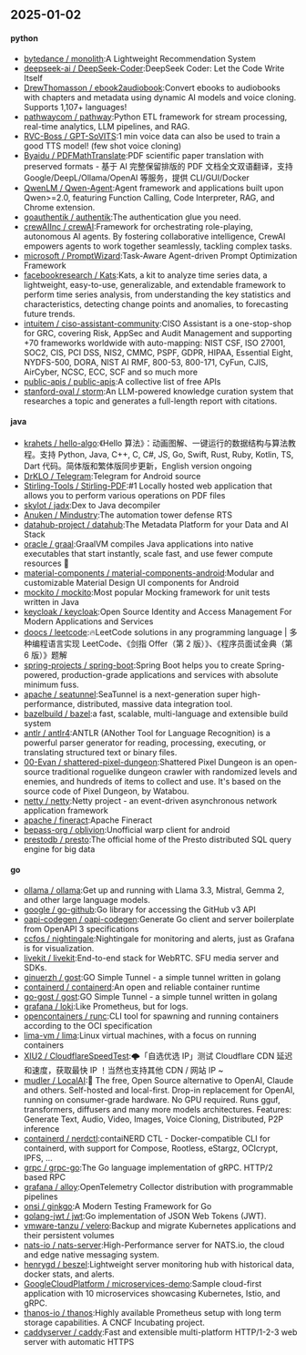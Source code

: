 ## 2025-01-02

#### python
* [bytedance / monolith](https://github.com/bytedance/monolith):A Lightweight Recommendation System
* [deepseek-ai / DeepSeek-Coder](https://github.com/deepseek-ai/DeepSeek-Coder):DeepSeek Coder: Let the Code Write Itself
* [DrewThomasson / ebook2audiobook](https://github.com/DrewThomasson/ebook2audiobook):Convert ebooks to audiobooks with chapters and metadata using dynamic AI models and voice cloning. Supports 1,107+ languages!
* [pathwaycom / pathway](https://github.com/pathwaycom/pathway):Python ETL framework for stream processing, real-time analytics, LLM pipelines, and RAG.
* [RVC-Boss / GPT-SoVITS](https://github.com/RVC-Boss/GPT-SoVITS):1 min voice data can also be used to train a good TTS model! (few shot voice cloning)
* [Byaidu / PDFMathTranslate](https://github.com/Byaidu/PDFMathTranslate):PDF scientific paper translation with preserved formats - 基于 AI 完整保留排版的 PDF 文档全文双语翻译，支持 Google/DeepL/Ollama/OpenAI 等服务，提供 CLI/GUI/Docker
* [QwenLM / Qwen-Agent](https://github.com/QwenLM/Qwen-Agent):Agent framework and applications built upon Qwen>=2.0, featuring Function Calling, Code Interpreter, RAG, and Chrome extension.
* [goauthentik / authentik](https://github.com/goauthentik/authentik):The authentication glue you need.
* [crewAIInc / crewAI](https://github.com/crewAIInc/crewAI):Framework for orchestrating role-playing, autonomous AI agents. By fostering collaborative intelligence, CrewAI empowers agents to work together seamlessly, tackling complex tasks.
* [microsoft / PromptWizard](https://github.com/microsoft/PromptWizard):Task-Aware Agent-driven Prompt Optimization Framework
* [facebookresearch / Kats](https://github.com/facebookresearch/Kats):Kats, a kit to analyze time series data, a lightweight, easy-to-use, generalizable, and extendable framework to perform time series analysis, from understanding the key statistics and characteristics, detecting change points and anomalies, to forecasting future trends.
* [intuitem / ciso-assistant-community](https://github.com/intuitem/ciso-assistant-community):CISO Assistant is a one-stop-shop for GRC, covering Risk, AppSec and Audit Management and supporting +70 frameworks worldwide with auto-mapping: NIST CSF, ISO 27001, SOC2, CIS, PCI DSS, NIS2, CMMC, PSPF, GDPR, HIPAA, Essential Eight, NYDFS-500, DORA, NIST AI RMF, 800-53, 800-171, CyFun, CJIS, AirCyber, NCSC, ECC, SCF and so much more
* [public-apis / public-apis](https://github.com/public-apis/public-apis):A collective list of free APIs
* [stanford-oval / storm](https://github.com/stanford-oval/storm):An LLM-powered knowledge curation system that researches a topic and generates a full-length report with citations.

#### java
* [krahets / hello-algo](https://github.com/krahets/hello-algo):《Hello 算法》：动画图解、一键运行的数据结构与算法教程。支持 Python, Java, C++, C, C#, JS, Go, Swift, Rust, Ruby, Kotlin, TS, Dart 代码。简体版和繁体版同步更新，English version ongoing
* [DrKLO / Telegram](https://github.com/DrKLO/Telegram):Telegram for Android source
* [Stirling-Tools / Stirling-PDF](https://github.com/Stirling-Tools/Stirling-PDF):#1 Locally hosted web application that allows you to perform various operations on PDF files
* [skylot / jadx](https://github.com/skylot/jadx):Dex to Java decompiler
* [Anuken / Mindustry](https://github.com/Anuken/Mindustry):The automation tower defense RTS
* [datahub-project / datahub](https://github.com/datahub-project/datahub):The Metadata Platform for your Data and AI Stack
* [oracle / graal](https://github.com/oracle/graal):GraalVM compiles Java applications into native executables that start instantly, scale fast, and use fewer compute resources 🚀
* [material-components / material-components-android](https://github.com/material-components/material-components-android):Modular and customizable Material Design UI components for Android
* [mockito / mockito](https://github.com/mockito/mockito):Most popular Mocking framework for unit tests written in Java
* [keycloak / keycloak](https://github.com/keycloak/keycloak):Open Source Identity and Access Management For Modern Applications and Services
* [doocs / leetcode](https://github.com/doocs/leetcode):🔥LeetCode solutions in any programming language | 多种编程语言实现 LeetCode、《剑指 Offer（第 2 版）》、《程序员面试金典（第 6 版）》题解
* [spring-projects / spring-boot](https://github.com/spring-projects/spring-boot):Spring Boot helps you to create Spring-powered, production-grade applications and services with absolute minimum fuss.
* [apache / seatunnel](https://github.com/apache/seatunnel):SeaTunnel is a next-generation super high-performance, distributed, massive data integration tool.
* [bazelbuild / bazel](https://github.com/bazelbuild/bazel):a fast, scalable, multi-language and extensible build system
* [antlr / antlr4](https://github.com/antlr/antlr4):ANTLR (ANother Tool for Language Recognition) is a powerful parser generator for reading, processing, executing, or translating structured text or binary files.
* [00-Evan / shattered-pixel-dungeon](https://github.com/00-Evan/shattered-pixel-dungeon):Shattered Pixel Dungeon is an open-source traditional roguelike dungeon crawler with randomized levels and enemies, and hundreds of items to collect and use. It's based on the source code of Pixel Dungeon, by Watabou.
* [netty / netty](https://github.com/netty/netty):Netty project - an event-driven asynchronous network application framework
* [apache / fineract](https://github.com/apache/fineract):Apache Fineract
* [bepass-org / oblivion](https://github.com/bepass-org/oblivion):Unofficial warp client for android
* [prestodb / presto](https://github.com/prestodb/presto):The official home of the Presto distributed SQL query engine for big data

#### go
* [ollama / ollama](https://github.com/ollama/ollama):Get up and running with Llama 3.3, Mistral, Gemma 2, and other large language models.
* [google / go-github](https://github.com/google/go-github):Go library for accessing the GitHub v3 API
* [oapi-codegen / oapi-codegen](https://github.com/oapi-codegen/oapi-codegen):Generate Go client and server boilerplate from OpenAPI 3 specifications
* [ccfos / nightingale](https://github.com/ccfos/nightingale):Nightingale for monitoring and alerts, just as Grafana is for visualization.
* [livekit / livekit](https://github.com/livekit/livekit):End-to-end stack for WebRTC. SFU media server and SDKs.
* [ginuerzh / gost](https://github.com/ginuerzh/gost):GO Simple Tunnel - a simple tunnel written in golang
* [containerd / containerd](https://github.com/containerd/containerd):An open and reliable container runtime
* [go-gost / gost](https://github.com/go-gost/gost):GO Simple Tunnel - a simple tunnel written in golang
* [grafana / loki](https://github.com/grafana/loki):Like Prometheus, but for logs.
* [opencontainers / runc](https://github.com/opencontainers/runc):CLI tool for spawning and running containers according to the OCI specification
* [lima-vm / lima](https://github.com/lima-vm/lima):Linux virtual machines, with a focus on running containers
* [XIU2 / CloudflareSpeedTest](https://github.com/XIU2/CloudflareSpeedTest):🌩「自选优选 IP」测试 Cloudflare CDN 延迟和速度，获取最快 IP ！当然也支持其他 CDN / 网站 IP ~
* [mudler / LocalAI](https://github.com/mudler/LocalAI):🤖 The free, Open Source alternative to OpenAI, Claude and others. Self-hosted and local-first. Drop-in replacement for OpenAI, running on consumer-grade hardware. No GPU required. Runs gguf, transformers, diffusers and many more models architectures. Features: Generate Text, Audio, Video, Images, Voice Cloning, Distributed, P2P inference
* [containerd / nerdctl](https://github.com/containerd/nerdctl):contaiNERD CTL - Docker-compatible CLI for containerd, with support for Compose, Rootless, eStargz, OCIcrypt, IPFS, ...
* [grpc / grpc-go](https://github.com/grpc/grpc-go):The Go language implementation of gRPC. HTTP/2 based RPC
* [grafana / alloy](https://github.com/grafana/alloy):OpenTelemetry Collector distribution with programmable pipelines
* [onsi / ginkgo](https://github.com/onsi/ginkgo):A Modern Testing Framework for Go
* [golang-jwt / jwt](https://github.com/golang-jwt/jwt):Go implementation of JSON Web Tokens (JWT).
* [vmware-tanzu / velero](https://github.com/vmware-tanzu/velero):Backup and migrate Kubernetes applications and their persistent volumes
* [nats-io / nats-server](https://github.com/nats-io/nats-server):High-Performance server for NATS.io, the cloud and edge native messaging system.
* [henrygd / beszel](https://github.com/henrygd/beszel):Lightweight server monitoring hub with historical data, docker stats, and alerts.
* [GoogleCloudPlatform / microservices-demo](https://github.com/GoogleCloudPlatform/microservices-demo):Sample cloud-first application with 10 microservices showcasing Kubernetes, Istio, and gRPC.
* [thanos-io / thanos](https://github.com/thanos-io/thanos):Highly available Prometheus setup with long term storage capabilities. A CNCF Incubating project.
* [caddyserver / caddy](https://github.com/caddyserver/caddy):Fast and extensible multi-platform HTTP/1-2-3 web server with automatic HTTPS
